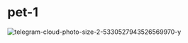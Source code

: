 # pet-1

![telegram-cloud-photo-size-2-5330527943526569970-y](https://github.com/Az-Su/pet-1/assets/66314249/d507f272-3cab-4e72-a0a8-2de0fefaec1c)
